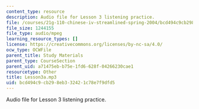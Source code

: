 ```yaml
---
content_type: resource
description: Audio file for Lesson 3 listening practice.
file: /courses/21g-110-chinese-iv-streamlined-spring-2004/bcd494c9cb298eb332421c78e7f9dfd5_Lesson3a.mp3
file_size: 1244155
file_type: audio/mpeg
learning_resource_types: []
license: https://creativecommons.org/licenses/by-nc-sa/4.0/
ocw_type: OCWFile
parent_title: Study Materials
parent_type: CourseSection
parent_uid: a71475eb-b75e-1fd6-628f-04266230cae1
resourcetype: Other
title: Lesson3a.mp3
uid: bcd494c9-cb29-8eb3-3242-1c78e7f9dfd5
---
```

Audio file for Lesson 3 listening practice.